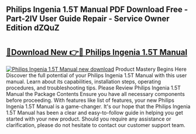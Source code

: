 ## Philips Ingenia 1.5T Manual PDF Download Free - Part-2IV User Guide Repair - Service Owner Edition dZQuZ

# <h2><a href="http://cf20494.oget.top/?id=Philips+Ingenia+1.5T+Manual">🔗Download New 👉🔴 Philips Ingenia 1.5T Manual</a></h2>

[![Philips Ingenia 1.5T Manual new download](https://i.imgur.com/5g1atiW.png)](http://cf20494.oget.top/?id=Philips+Ingenia+1.5T+Manual)
Product Mastery Begins Here Discover the full potential of your Philips Ingenia 1.5T Manual with this user manual. Learn about its capabilities, installation steps, operating procedures, and troubleshooting tips. Please Review Philips Ingenia 1.5T Manual the Package Contents Ensure you have all necessary components before proceeding. With features like list of features, your new Philips Ingenia 1.5T Manual is a game-changer. It's our hope that the Philips Ingenia 1.5T Manual has been a clear and easy-to-follow guide in helping you get started with your new product. Should you require any assistance or clarification, please do not hesitate to contact our customer support team.
